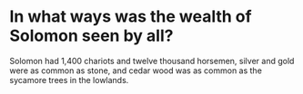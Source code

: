 # In what ways was the wealth of Solomon seen by all?

Solomon had 1,400 chariots and twelve thousand horsemen, silver and gold were as common as stone, and cedar wood was as common as the sycamore trees in the lowlands. 